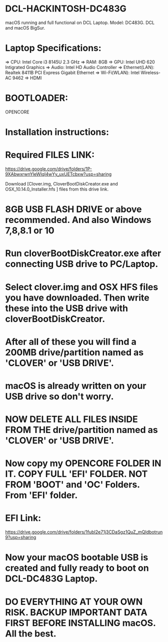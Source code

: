 # DCL-HACKINTOSH-DC483G
macOS running and full functional on DCL Laptop. Model: DC483G.
DCL and macOS BigSur.

# Laptop Specifications:
=> CPU: Intel Core i3 8145U 2.3 GHz
=> RAM: 8GB
=> GPU: Intel UHD 620 Intigrated Graphics
=> Audio: Intel HD Audio Controller
=> Ethernet(LAN): Realtek 8411B PCI Express Gigabit Ethernet
=> Wi-Fi(WLAN): Intel Wireless-AC 9462
=> HDMI

# BOOTLOADER:
OPENCORE

# Installation instructions:
# Required FILES LINK:
https://drive.google.com/drive/folders/1P-9XAbwxrwnYleWIqI4wYy_uxUETcbxw?usp=sharing

Download [Clover.img, CloverBootDiskCreator.exe  and OSX_10.14.0_Installer.hfs ] files from this drive link.

# 8GB USB FLASH DRIVE or above recommended. And also Windows 7,8,8.1 or 10

# Run cloverBootDiskCreator.exe after connecting USB drive to PC/Laptop.
# Select clover.img and OSX HFS files you have downloaded. Then write these into the USB drive with cloverBootDiskCreator.
# After all of these you will find a 200MB drive/partition named as 'CLOVER' or 'USB DRIVE'. 
# macOS is already written on your USB drive so don't worry.

# NOW DELETE ALL FILES INSIDE FROM THE drive/partition named as 'CLOVER' or 'USB DRIVE'.

# Now copy my OPENCORE FOLDER IN IT. COPY FULL 'EFI' FOLDER. NOT FROM 'BOOT' and 'OC' Folders. From 'EFI' folder.

# EFI Link:
https://drive.google.com/drive/folders/1fubI2e71j3CDaSgz1QuZ_mQIdbotrun9?usp=sharing

# Now your macOS bootable USB is created and fully ready to boot on DCL-DC483G Laptop.

# DO EVERYTHING AT YOUR OWN RISK. BACKUP IMPORTANT DATA FIRST BEFORE INSTALLING macOS. All the best.
